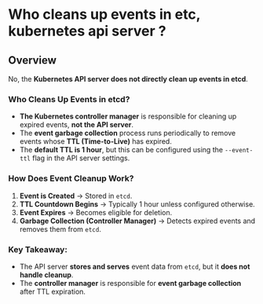 
# Who cleans up events in etc, kubernetes api server ?

## Overview 
No, the **Kubernetes API server does not directly clean up events in etcd**.  

### Who Cleans Up Events in etcd?
- **The Kubernetes controller manager** is responsible for cleaning up expired events, **not the API server**.  
- The **event garbage collection** process runs periodically to remove events whose **TTL (Time-to-Live)** has expired.  
- The **default TTL is 1 hour**, but this can be configured using the `--event-ttl` flag in the API server settings.  

### How Does Event Cleanup Work?
1. **Event is Created** → Stored in `etcd`.  
2. **TTL Countdown Begins** → Typically 1 hour unless configured otherwise.  
3. **Event Expires** → Becomes eligible for deletion.  
4. **Garbage Collection (Controller Manager)** → Detects expired events and removes them from `etcd`.  

### Key Takeaway:
- The API server **stores and serves** event data from `etcd`, but it **does not handle cleanup**.  
- The **controller manager** is responsible for **event garbage collection** after TTL expiration.  

